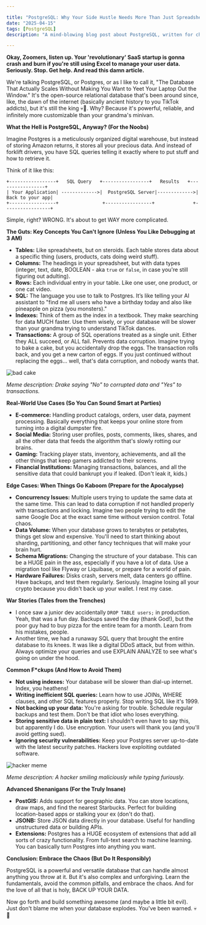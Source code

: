 ```yaml
---

title: "PostgreSQL: Why Your Side Hustle Needs More Than Just Spreadsheets (and Maybe an Exorcist)"
date: "2025-04-15"
tags: [PostgreSQL]
description: "A mind-blowing blog post about PostgreSQL, written for chaotic Gen Z engineers. Buckle up, buttercups. We're diving deep (and maybe drowning) in the glorious, infuriating world of Postgres."

---
```


**Okay, Zoomers, listen up. Your 'revolutionary' SaaS startup is gonna crash and burn if you're still using Excel to manage your user data. Seriously. Stop. Get help. And read this damn article.**

We're talking PostgreSQL, or Postgres, or as I like to call it, "The Database That Actually Scales Without Making You Want to Yeet Your Laptop Out the Window." It's the open-source relational database that's been around since, like, the dawn of the internet (basically ancient history to you TikTok addicts), but it's still the king 💀🙏. Why? Because it's powerful, reliable, and infinitely more customizable than your grandma's minivan.

**What the Hell is PostgreSQL, Anyway? (For the Noobs)**

Imagine Postgres is a meticulously organized digital warehouse, but instead of storing Amazon returns, it stores all your precious data. And instead of forklift drivers, you have SQL queries telling it exactly where to put stuff and how to retrieve it.

Think of it like this:

```ascii
+-----------------+   SQL Query   +-----------------+   Results   +-----------------+
| Your Application| ------------->|  PostgreSQL Server|------------->| Back to your app|
+-----------------+                +-----------------+              +-----------------+
```

Simple, right? WRONG. It's about to get WAY more complicated.

**The Guts: Key Concepts You Can't Ignore (Unless You Like Debugging at 3 AM)**

*   **Tables:** Like spreadsheets, but on steroids. Each table stores data about a specific thing (users, products, cats doing weird stuff).
*   **Columns:** The headings in your spreadsheet, but with data types (integer, text, date, BOOLEAN - aka `true` or `false`, in case you're still figuring out adulting).
*   **Rows:** Each individual entry in your table. Like one user, one product, or one cat video.
*   **SQL:** The language you use to talk to Postgres. It’s like telling your AI assistant to "find me all users who have a birthday today and also like pineapple on pizza (you monsters)."
*   **Indexes:** Think of them as the index in a textbook. They make searching for data MUCH faster. Use them wisely, or your database will be slower than your grandma trying to understand TikTok dances.
*   **Transactions:**  A group of SQL operations treated as a single unit. Either they ALL succeed, or ALL fail. Prevents data corruption. Imagine trying to bake a cake, but you accidentally drop the eggs. The transaction rolls back, and you get a new carton of eggs. If you just continued without replacing the eggs... well, that's data corruption, and nobody wants that.

![bad cake](https://i.imgflip.com/264yiy.jpg)

*Meme description: Drake saying "No" to corrupted data and "Yes" to transactions.*

**Real-World Use Cases (So You Can Sound Smart at Parties)**

*   **E-commerce:** Handling product catalogs, orders, user data, payment processing. Basically everything that keeps your online store from turning into a digital dumpster fire.
*   **Social Media:** Storing user profiles, posts, comments, likes, shares, and all the other data that feeds the algorithm that's slowly rotting our brains.
*   **Gaming:** Tracking player stats, inventory, achievements, and all the other things that keep gamers addicted to their screens.
*   **Financial Institutions:** Managing transactions, balances, and all the sensitive data that could bankrupt you if leaked. (Don't leak it, kids.)

**Edge Cases: When Things Go Kaboom (Prepare for the Apocalypse)**

*   **Concurrency Issues:** Multiple users trying to update the same data at the same time. This can lead to data corruption if not handled properly with transactions and locking. Imagine two people trying to edit the same Google Doc at the exact same time without version control. Total chaos.
*   **Data Volume:** When your database grows to terabytes or petabytes, things get slow and expensive. You'll need to start thinking about sharding, partitioning, and other fancy techniques that will make your brain hurt.
*   **Schema Migrations:** Changing the structure of your database. This can be a HUGE pain in the ass, especially if you have a lot of data. Use a migration tool like Flyway or Liquibase, or prepare for a world of pain.
*   **Hardware Failures:** Disks crash, servers melt, data centers go offline. Have backups, and test them regularly.  Seriously.  Imagine losing all your crypto because you didn't back up your wallet. I rest my case.

**War Stories (Tales from the Trenches)**

*   I once saw a junior dev accidentally `DROP TABLE users;` in production.  Yeah, that was a fun day. Backups saved the day (thank God!), but the poor guy had to buy pizza for the entire team for a month. Learn from his mistakes, people.
*   Another time, we had a runaway SQL query that brought the entire database to its knees. It was like a digital DDoS attack, but from within.  Always optimize your queries and use EXPLAIN ANALYZE to see what's going on under the hood.

**Common F*ckups (And How to Avoid Them)**

*   **Not using indexes:** Your database will be slower than dial-up internet. Index, you heathens!
*   **Writing inefficient SQL queries:** Learn how to use JOINs, WHERE clauses, and other SQL features properly.  Stop writing SQL like it's 1999.
*   **Not backing up your data:** You're asking for trouble. Schedule regular backups and test them.  Don't be that idiot who loses everything.
*   **Storing sensitive data in plain text:** I shouldn't even have to say this, but apparently I do.  Use encryption.  Your users will thank you (and you'll avoid getting sued).
*   **Ignoring security vulnerabilities:** Keep your Postgres server up-to-date with the latest security patches.  Hackers love exploiting outdated software.

![hacker meme](https://i.imgflip.com/429t5i.jpg)

*Meme description: A hacker smiling maliciously while typing furiously.*

**Advanced Shenanigans (For the Truly Insane)**

*   **PostGIS:** Adds support for geographic data. You can store locations, draw maps, and find the nearest Starbucks. Perfect for building location-based apps or stalking your ex (don't do that).
*   **JSONB:** Store JSON data directly in your database. Useful for handling unstructured data or building APIs.
*   **Extensions:** Postgres has a HUGE ecosystem of extensions that add all sorts of crazy functionality. From full-text search to machine learning. You can basically turn Postgres into anything you want.

**Conclusion: Embrace the Chaos (But Do It Responsibly)**

PostgreSQL is a powerful and versatile database that can handle almost anything you throw at it. But it's also complex and unforgiving. Learn the fundamentals, avoid the common pitfalls, and embrace the chaos. And for the love of all that is holy, BACK UP YOUR DATA.

Now go forth and build something awesome (and maybe a little bit evil). Just don't blame me when your database explodes. You've been warned. 💀🙏
